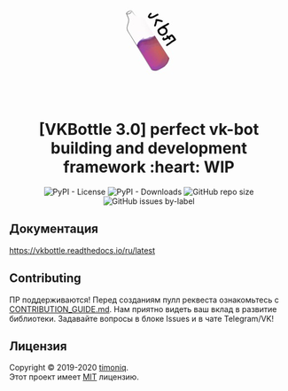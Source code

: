 <p align="center">
  <a href="https://github.com/tesseradecade/vbml">
    <img src="/docs/logo.jpg" width="200px" style="display: inline-block;">
  </a>
</p>
<h1 align="center">
  [VKBottle 3.0] perfect vk-bot building and development framework :heart: WIP
</h1>
<p align="center">
  <img alt="PyPI - License" src="https://img.shields.io/pypi/l/vkbottle?style=flat-square">
  <img alt="PyPI - Downloads" src="https://img.shields.io/pypi/dw/vkbottle?style=flat-square">
  <img alt="GitHub repo size" src="https://img.shields.io/github/repo-size/timoniq/vkbottle?style=flat-square">
  <img alt="GitHub issues by-label" src="https://img.shields.io/github/issues/timoniq/vkbottle/bug?style=flat-square">
</p>

## Документация

https://vkbottle.readthedocs.io/ru/latest

## Contributing

ПР поддерживаются! Перед созданиям пулл реквеста ознакомьтесь с [CONTRIBUTION_GUIDE.md](CONTRIBUTION_GUIDE.md). Нам приятно видеть ваш вклад в развитие библиотеки. Задавайте вопросы в блоке Issues и в чате Telegram/VK! 

## Лицензия

Copyright © 2019-2020 [timoniq](https://github.com/timoniq).  
Этот проект имеет [MIT](./LICENSE) лицензию.

